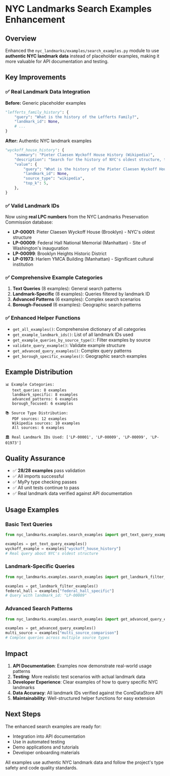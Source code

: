 # NYC Landmarks Search Examples Enhancement

## Overview

Enhanced the `nyc_landmarks/examples/search_examples.py` module to use **authentic NYC landmark data** instead of placeholder examples, making it more valuable for API documentation and testing.

## Key Improvements

### ✅ Real Landmark Data Integration

**Before:** Generic placeholder examples

```python
"lefferts_family_history": {
    "query": "What is the history of the Lefferts Family?",
    "landmark_id": None,
    # ...
}
```

**After:** Authentic NYC landmark examples

```python
"wyckoff_house_history": {
    "summary": "Pieter Claesen Wyckoff House History (Wikipedia)",
    "description": "Search for the history of NYC's oldest structure, the Wyckoff House (LP-00001)",
    "value": {
        "query": "What is the history of the Pieter Claesen Wyckoff House?",
        "landmark_id": None,
        "source_type": "wikipedia",
        "top_k": 5,
    },
}
```

### ✅ Valid Landmark IDs

Now using **real LPC numbers** from the NYC Landmarks Preservation Commission database:

- **LP-00001**: Pieter Claesen Wyckoff House (Brooklyn) - NYC's oldest structure
- **LP-00009**: Federal Hall National Memorial (Manhattan) - Site of Washington's inauguration
- **LP-00099**: Brooklyn Heights Historic District
- **LP-01973**: Harlem YMCA Building (Manhattan) - Significant cultural institution

### ✅ Comprehensive Example Categories

1. **Text Queries** (8 examples): General search patterns
1. **Landmark-Specific** (8 examples): Queries filtered by landmark ID
1. **Advanced Patterns** (6 examples): Complex search scenarios
1. **Borough-Focused** (6 examples): Geographic search patterns

### ✅ Enhanced Helper Functions

- `get_all_examples()`: Comprehensive dictionary of all categories
- `get_example_landmark_ids()`: List of all landmark IDs used
- `get_example_queries_by_source_type()`: Filter examples by source
- `validate_query_example()`: Validate example structure
- `get_advanced_query_examples()`: Complex query patterns
- `get_borough_specific_examples()`: Geographic search examples

## Example Distribution

```
📊 Example Categories:
   text_queries: 8 examples
   landmark_specific: 8 examples
   advanced_patterns: 6 examples
   borough_focused: 6 examples

📚 Source Type Distribution:
   PDF sources: 12 examples
   Wikipedia sources: 10 examples
   All sources: 6 examples

🏛️ Real Landmark IDs Used: ['LP-00001', 'LP-00009', 'LP-00099', 'LP-01973']
```

## Quality Assurance

- ✅ **28/28 examples** pass validation
- ✅ All imports successful
- ✅ MyPy type checking passes
- ✅ All unit tests continue to pass
- ✅ Real landmark data verified against API documentation

## Usage Examples

### Basic Text Queries

```python
from nyc_landmarks.examples.search_examples import get_text_query_examples

examples = get_text_query_examples()
wyckoff_example = examples["wyckoff_house_history"]
# Real query about NYC's oldest structure
```

### Landmark-Specific Queries

```python
from nyc_landmarks.examples.search_examples import get_landmark_filter_examples

examples = get_landmark_filter_examples()
federal_hall = examples["federal_hall_specific"]
# Query with landmark_id: "LP-00009"
```

### Advanced Search Patterns

```python
from nyc_landmarks.examples.search_examples import get_advanced_query_examples

examples = get_advanced_query_examples()
multi_source = examples["multi_source_comparison"]
# Complex queries across multiple source types
```

## Impact

1. **API Documentation**: Examples now demonstrate real-world usage patterns
1. **Testing**: More realistic test scenarios with actual landmark data
1. **Developer Experience**: Clear examples of how to query specific NYC landmarks
1. **Data Accuracy**: All landmark IDs verified against the CoreDataStore API
1. **Maintainability**: Well-structured helper functions for easy extension

## Next Steps

The enhanced search examples are ready for:

- Integration into API documentation
- Use in automated testing
- Demo applications and tutorials
- Developer onboarding materials

All examples use authentic NYC landmark data and follow the project's type safety and code quality standards.
